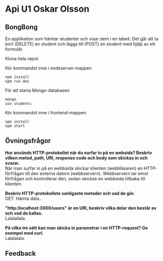 # Api U1 Oskar Olsson

## BongBong
En applikation som hämtar studenter och visar dem i en tabell. Det går att ta bort (DELETE) en student och lägga till (POST) en student med hjälp av ett formulär.  

Klona hela repot.  

Kör kommandot inne i nodeserver-mappen

```
npm install
npm run dev
```
För att starta Mongo-databasen
```
mongo
use students
```

Kör kommandot inne i frontend-mappen
```
npm install
npm start
```

## Övningsfrågor

**Hur används HTTP-protokollet när du surfar in på en websida? Beskriv vilken metod, path, URI, response code och body som skickas in och svarar.**  
När man surfar in på en webbsida skickar klienten (webbläsaren) en HTTP-förfrågan till den externa datorn (webbservern). Webbservern tar emot förfrågan och kontrollerar den, sedan skickas en webbsida tillbaka till klienten. <br/>

**Beskriv HTTP-protokollets vanligaste metoder och vad de gör.**  
GET: Hämta data..<br/>

**"http:/localhost:3000/users" är en URI, beskriv vilka delar den består av och vad de kallas.**  
Lalalallala. <br/>

**På vilka tre sätt kan man skicka in parametrar i en HTTP-request? Ge exempel med curl.**  
Lalalalala. <br/>

## Feedback
